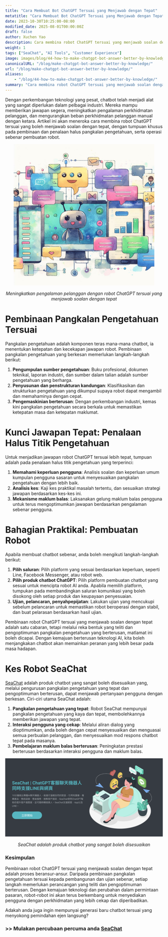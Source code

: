```yaml
---
title: "Cara Membuat Bot ChatGPT Tersuai yang Menjawab dengan Tepat"
metatitle: "Cara Membuat Bot ChatGPT Tersuai yang Menjawab dengan Tepat | Siri Membina Chatbot Generasi Seterusnya dengan SeaChat"
date: 2023-10-30T10:25:00-08:00
modified_date: 2025-08-01T00:00:00Z
draft: false
author: Xuchen Yao
description: Cara membina robot ChatGPT tersuai yang menjawab soalan dengan tepat. Daripada membina pangkalan pengetahuan profesional kepada proses pembangunan sebenar, meliputi teknik penalaan halus titik pengetahuan, dan menunjukkan pelaksanaan yang berjaya melalui kes robot SeaChat. Kami menyediakan panduan komprehensif untuk membantu anda dengan mudah menghasilkan chatbot pintar yang cekap dan diperibadikan.
weight: 1
tags: ["SeaChat", "AI Tools", "Customer Experience"]
image: images/blog/44-how-to-make-chatgpt-bot-answer-better-by-knowledge/44-how-to-make-chatgpt-bot-answer-better-by-knowledge.png
canonicalURL: "/blog/make-chatgpt-bot-answer-better-by-knowledge/"
url: "/blog/make-chatgpt-bot-answer-better-by-knowledge/"
aliases:
    - "/blog/44-how-to-make-chatgpt-bot-answer-better-by-knowledge/"
summary: "Cara membina robot ChatGPT tersuai yang menjawab soalan dengan tepat. Daripada membina pangkalan pengetahuan profesional kepada proses pembangunan sebenar, meliputi teknik penalaan halus titik pengetahuan, dan menunjukkan pelaksanaan yang berjaya melalui kes robot SeaChat. Kami menyediakan panduan komprehensif untuk membantu anda dengan mudah menghasilkan chatbot pintar yang cekap dan diperibadikan."
---
```


Dengan perkembangan teknologi yang pesat, chatbot telah menjadi alat yang sangat diperlukan dalam pelbagai industri. Mereka mampu memberikan jawapan segera, meningkatkan pengalaman perkhidmatan pelanggan, dan mengurangkan beban perkhidmatan pelanggan manual dengan ketara. Artikel ini akan meneroka cara membina robot ChatGPT tersuai yang boleh menjawab soalan dengan tepat, dengan tumpuan khusus pada pembinaan dan penalaan halus pangkalan pengetahuan, serta operasi sebenar pembuatan robot.

<center>
<img height="450px" src="/images/blog/44-how-to-make-chatgpt-bot-answer-better-by-knowledge/1-improve-customer-experience-by-better-chatbot-knowledge.jpeg" alt="Meningkatkan pengalaman pelanggan dengan robot ChatGPT tersuai yang menjawab soalan dengan tepat"/>

*Meningkatkan pengalaman pelanggan dengan robot ChatGPT tersuai yang menjawab soalan dengan tepat*
</center>

# Pembinaan Pangkalan Pengetahuan Tersuai
Pangkalan pengetahuan adalah komponen teras mana-mana chatbot, ia menentukan ketepatan dan kecekapan jawapan robot. Pembinaan pangkalan pengetahuan yang berkesan memerlukan langkah-langkah berikut:

1. **Pengumpulan sumber pengetahuan**: Buku profesional, dokumen teknikal, laporan industri, dan sumber dalam talian adalah sumber pengetahuan yang berharga.
2. **Penyusunan dan penstrukturan kandungan**: Klasifikasikan dan strukturkan pengetahuan yang dikumpul supaya robot dapat mengambil dan memahaminya dengan cepat.
3. **Pengemaskinian berterusan**: Dengan perkembangan industri, kemas kini pangkalan pengetahuan secara berkala untuk memastikan ketepatan masa dan ketepatan maklumat.

# Kunci Jawapan Tepat: Penalaan Halus Titik Pengetahuan
Untuk menjadikan jawapan robot ChatGPT tersuai lebih tepat, tumpuan adalah pada penalaan halus titik pengetahuan yang terperinci:

1. **Memahami keperluan pengguna**: Analisis soalan dan keperluan umum kumpulan pengguna sasaran untuk menyesuaikan pangkalan pengetahuan dengan lebih baik.
2. **Analisis kes**: Kaji kes praktikal masalah tertentu, dan sesuaikan strategi jawapan berdasarkan kes-kes ini.
3. **Mekanisme maklum balas**: Laksanakan gelung maklum balas pengguna untuk terus mengoptimumkan jawapan berdasarkan pengalaman sebenar pengguna.

# Bahagian Praktikal: Pembuatan Robot
Apabila membuat chatbot sebenar, anda boleh mengikuti langkah-langkah berikut:

1. **Pilih saluran**: Pilih platform yang sesuai berdasarkan keperluan, seperti Line, Facebook Messenger, atau robot web.
2. **Pilih produk chatbot ChatGPT**: Pilih platform pembuatan chatbot yang sesuai untuk mencipta robot AI anda. Apabila memilih platform, tumpukan pada membandingkan saluran komunikasi yang boleh disokong oleh setiap produk dan keupayaan penyesuaian.
3. **Ujian, pelancaran, penyahpepijatan**: Lakukan ujian yang mencukupi sebelum pelancaran untuk memastikan robot beroperasi dengan stabil, dan buat pelarasan berdasarkan hasil ujian.

Pembinaan robot ChatGPT tersuai yang menjawab soalan dengan tepat adalah satu cabaran, tetapi melalui reka bentuk yang teliti dan pengoptimuman pangkalan pengetahuan yang berterusan, matlamat ini boleh dicapai. Dengan kemajuan berterusan teknologi AI, kita boleh menjangkakan chatbot akan memainkan peranan yang lebih besar pada masa hadapan.

# Kes Robot SeaChat
[SeaChat](https://chat.seasalt.ai/?utm_source=blog) adalah produk chatbot yang sangat boleh disesuaikan yang, melalui pengurusan pangkalan pengetahuan yang tepat dan pengoptimuman berterusan, dapat menjawab pertanyaan pengguna dengan berkesan. Ciri-ciri utama SeaChat adalah:

1. **Pangkalan pengetahuan yang tepat**: Robot SeaChat mempunyai pangkalan pengetahuan yang kaya dan tepat, membolehkannya memberikan jawapan yang tepat.
2. **Interaksi pengguna yang cekap**: Melalui aliran dialog yang dioptimumkan, anda boleh dengan cepat menyesuaikan dan menguasai semua perbualan pelanggan, dan menyesuaikan mod respons chatbot tepat pada masanya.
3. **Pembelajaran maklum balas berterusan**: Peningkatan prestasi berterusan berdasarkan interaksi pengguna dan maklum balas.

<center>
<img src="/images/blog/44-how-to-make-chatgpt-bot-answer-better-by-knowledge/2-seachat-can-customize-knowledge.png" alt="SeaChat adalah produk chatbot yang sangat boleh disesuaikan"/>

*SeaChat adalah produk chatbot yang sangat boleh disesuaikan*
</center>

### Kesimpulan
Pembinaan robot ChatGPT tersuai yang menjawab soalan dengan tepat adalah proses beransur-ansur. Daripada pembinaan pangkalan pengetahuan tersuai kepada pembangunan dan ujian sebenar, setiap langkah memerlukan perancangan yang teliti dan pengoptimuman berterusan. Dengan kemajuan teknologi dan perubahan dalam permintaan pasaran, robot-robot ini akan terus berkembang untuk menyediakan pengguna dengan perkhidmatan yang lebih cekap dan diperibadikan.

Adakah anda juga ingin mempunyai generasi baru chatbot tersuai yang menyokong pemindahan ejen langsung?
### >> Mulakan percubaan percuma anda [SeaChat](https://chat.seasalt.ai/?utm_source=blog)
